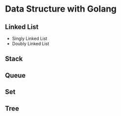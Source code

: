 # Data Structure with Golang

## Linked List
- Singly Linked List
- Doubly Linked List

## Stack

## Queue

## Set

## Tree
